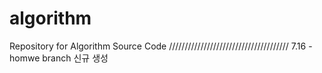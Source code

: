 # algorithm
Repository for Algorithm Source Code
//////////////////////////////////////
7.16 - homwe branch 신규 생성
